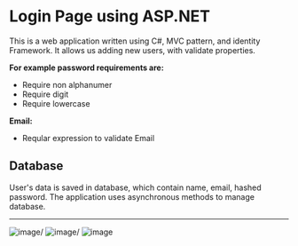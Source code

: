 # Login Page using ASP.NET 
This is a web application written using C#, MVC pattern, and identity Framework. It allows us adding new users, with validate properties.

**For example password requirements are:**
* Require non alphanumer
* Require digit
* Require lowercase


**Email:**
* Reqular expression to validate Email


## Database
User's data is saved in database, which contain name, email, hashed password. The application uses asynchronous methods to manage database.

***
![image](https://user-images.githubusercontent.com/126328327/233938778-b06c3ac4-952c-4772-9a70-1657fdebeb53.png)/
![image](https://user-images.githubusercontent.com/126328327/233940000-60429f2d-cebc-4a90-afcd-501695c9667e.png)/
![image](https://user-images.githubusercontent.com/126328327/233940146-c5d1416b-cb41-4907-8cde-1f27b647f320.png)



